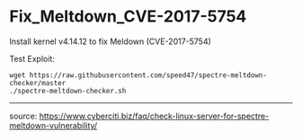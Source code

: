 # Fix_Meltdown_CVE-2017-5754
Install kernel v4.14.12 to fix Meldown (CVE-2017-5754)


Test Exploit:
```shell
wget https://raw.githubusercontent.com/speed47/spectre-meltdown-checker/master
./spectre-meltdown-checker.sh
```

***

source: https://www.cyberciti.biz/faq/check-linux-server-for-spectre-meltdown-vulnerability/
